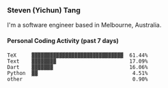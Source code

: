 ### Steven (Yichun) Tang

I'm a software engineer based in Melbourne, Australia.

#### Personal Coding Activity (past 7 days)
```
TeX     ▓▓▓▓▓▓▓▓▓▓▓▓▓▓▓▓▓▓▓▓▓▓▓▓▓▓▓▓▓▓  61.44%
Text    ▓▓▓▓▓▓▓▓                        17.09%
Dart    ▓▓▓▓▓▓▓                         16.06%
Python  ▓▓                               4.51%
other                                    0.90%
```
